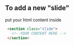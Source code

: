 ## To add a new "slide"
put your html content inside
```HTML
 <section class="slide">
   <!--YOUR CONTENT HERE -->
 </section>
